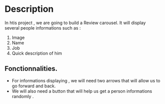 # Description
In htis project , we are going to build a Review carousel. It will display several people informations such as :
1. Image
2. Name
3. Job
4. Quick description of him

## Fonctionnalities.
* For informations displaying , we will need two arrows that will allow us to go forward and back.
* We will also need a button that will help us get a person informations randomly .